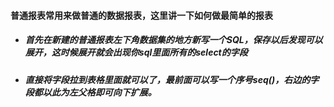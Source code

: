 #### 普通报表常用来做普通的数据报表，这里讲一下如何做最简单的报表  
* ##### 首先在新建的普通报表左下角数据集的地方新写一个SQL，保存以后发现可以展开，这时候展开就会出现你sql里面所有的select的字段  
* ##### 直接将字段拉到表格里面就可以了，最前面可以写一个序号seq()，右边的字段都以此为左父格即可向下扩展。
